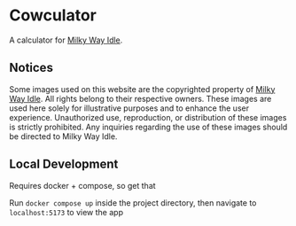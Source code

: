 # Cowculator

A calculator for [Milky Way Idle](https://www.milkywayidle.com).

## Notices

Some images used on this website are the copyrighted property of [Milky Way Idle](https://www.milkywayidle.com). All rights belong to their respective owners. These images are used here solely for illustrative purposes and to enhance the user experience. Unauthorized use, reproduction, or distribution of these images is strictly prohibited. Any inquiries regarding the use of these images should be directed to Milky Way Idle.


## Local Development

Requires docker + compose, so get that

Run `docker compose up` inside the project directory, then navigate to `localhost:5173` to view the app
